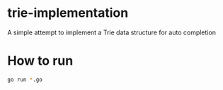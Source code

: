 # trie-implementation

A simple attempt to implement a Trie data structure for auto completion

# How to run

```bash
go run *.go
```
